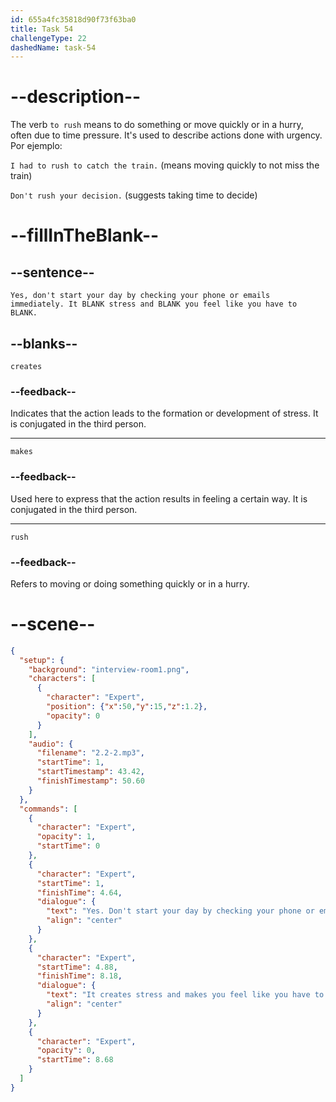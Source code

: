 ```yaml
---
id: 655a4fc35818d90f73f63ba0
title: Task 54
challengeType: 22
dashedName: task-54
---
```


<!-- (Audio) Expert: Yes, don't start your day by checking your phone or emails immediately. It creates stress and makes you feel like you have to rush. -->

# --description--

The verb `to rush` means to do something or move quickly or in a hurry, often due to time pressure. It's used to describe actions done with urgency. Por ejemplo:

`I had to rush to catch the train.` (means moving quickly to not miss the train)

`Don't rush your decision.` (suggests taking time to decide)

# --fillInTheBlank--

## --sentence--

`Yes, don't start your day by checking your phone or emails immediately. It BLANK stress and BLANK you feel like you have to BLANK.`

## --blanks--

`creates`

### --feedback--

Indicates that the action leads to the formation or development of stress. It is conjugated in the third person.

---

`makes`

### --feedback--

Used here to express that the action results in feeling a certain way. It is conjugated in the third person.

---

`rush`

### --feedback--

Refers to moving or doing something quickly or in a hurry.

# --scene--

```json
{
  "setup": {
    "background": "interview-room1.png",
    "characters": [
      {
        "character": "Expert",
        "position": {"x":50,"y":15,"z":1.2},
        "opacity": 0
      }
    ],
    "audio": {
      "filename": "2.2-2.mp3",
      "startTime": 1,
      "startTimestamp": 43.42,
      "finishTimestamp": 50.60
    }
  },
  "commands": [
    {
      "character": "Expert",
      "opacity": 1,
      "startTime": 0
    },
    {
      "character": "Expert",
      "startTime": 1,
      "finishTime": 4.64,
      "dialogue": {
        "text": "Yes. Don't start your day by checking your phone or emails immediately.",
        "align": "center"
      }
    },
    {
      "character": "Expert",
      "startTime": 4.88,
      "finishTime": 8.18,
      "dialogue": {
        "text": "It creates stress and makes you feel like you have to rush.",
        "align": "center"
      }
    },
    {
      "character": "Expert",
      "opacity": 0,
      "startTime": 8.68
    }
  ]
}
```
